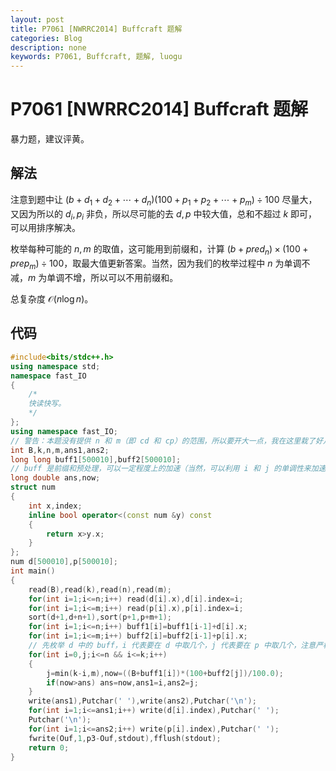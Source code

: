 ```yaml
---
layout: post
title: P7061 [NWRRC2014] Buffcraft 题解
categories: Blog
description: none
keywords: P7061, Buffcraft, 题解, luogu
---
```


# P7061 [NWRRC2014] Buffcraft 题解

暴力题，建议评黄。

## 解法

注意到题中让 $(b + d_1 + d_2 + \cdots + d_n)(100 + p_1 + p_2 + \cdots + p_m) \div 100$ 尽量大，又因为所以的 $d_i , p_i$ 非负，所以尽可能的去 $d , p$ 中较大值，总和不超过 $k$ 即可，可以用排序解决。

枚举每种可能的 $n , m$ 的取值，这可能用到前缀和，计算 $(b + pred_n) \times (100 + prep_m) \div 100$，取最大值更新答案。当然，因为我们的枚举过程中 $n$ 为单调不减，$m$ 为单调不增，所以可以不用前缀和。

总复杂度 $\mathcal{O}(n \log n)$。

## 代码

```cpp
#include<bits/stdc++.h>
using namespace std;
namespace fast_IO
{
	/*
	快读快写。
	*/
};
using namespace fast_IO;
// 警告：本题没有提供 n 和 m（即 cd 和 cp）的范围，所以要开大一点，我在这里栽了好几次
int B,k,n,m,ans1,ans2;
long long buff1[500010],buff2[500010];
// buff 是前缀和预处理，可以一定程度上的加速（当然，可以利用 i 和 j 的单调性来加速，但是显然比前缀和麻烦）
long double ans,now;
struct num
{
	int x,index;
	inline bool operator<(const num &y) const
	{
		return x>y.x;
	}
};
num d[500010],p[500010];
int main()
{
	read(B),read(k),read(n),read(m);
	for(int i=1;i<=n;i++) read(d[i].x),d[i].index=i;
	for(int i=1;i<=m;i++) read(p[i].x),p[i].index=i;
	sort(d+1,d+n+1),sort(p+1,p+m+1);
	for(int i=1;i<=n;i++) buff1[i]=buff1[i-1]+d[i].x;
	for(int i=1;i<=m;i++) buff2[i]=buff2[i-1]+p[i].x;
	// 先枚举 d 中的 buff，i 代表要在 d 中取几个，j 代表要在 p 中取几个，注意严格控制 i 和 j 的范围，别取多了
	for(int i=0,j;i<=n && i<=k;i++)
	{
		j=min(k-i,m),now=((B+buff1[i])*(100+buff2[j])/100.0);
		if(now>ans) ans=now,ans1=i,ans2=j;
	}
	write(ans1),Putchar(' '),write(ans2),Putchar('\n');
	for(int i=1;i<=ans1;i++) write(d[i].index),Putchar(' ');
	Putchar('\n');
	for(int i=1;i<=ans2;i++) write(p[i].index),Putchar(' ');
	fwrite(Ouf,1,p3-Ouf,stdout),fflush(stdout);
	return 0;
}
```
